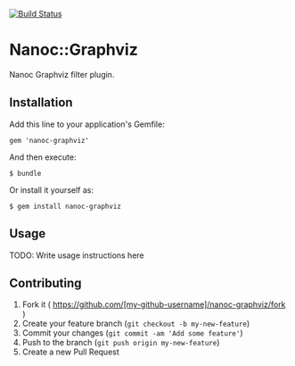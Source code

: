 [![Build Status](http://img.shields.io/travis/tetor/nanoc-graphviz.svg?style=flat)](https://travis-ci.org/tetor/nanoc-graphviz)

# Nanoc::Graphviz

Nanoc Graphviz filter plugin.

## Installation

Add this line to your application's Gemfile:

    gem 'nanoc-graphviz'

And then execute:

    $ bundle

Or install it yourself as:

    $ gem install nanoc-graphviz

## Usage

TODO: Write usage instructions here

## Contributing

1. Fork it ( https://github.com/[my-github-username]/nanoc-graphviz/fork )
2. Create your feature branch (`git checkout -b my-new-feature`)
3. Commit your changes (`git commit -am 'Add some feature'`)
4. Push to the branch (`git push origin my-new-feature`)
5. Create a new Pull Request
